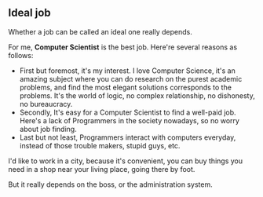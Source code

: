 ## Ideal job

Whether a job can be called an ideal one really depends.

For me, **Computer Scientist** is the best job. Here're several reasons as follows:

+ First but foremost, it's my interest. I love Computer Science,
it's an amazing subject where you can do research on the purest academic problems,
and find the most elegant solutions corresponds to the problems. It's the world of logic,
no complex relationship, no dishonesty, no bureaucracy.
+ Secondly, It's easy for a Computer Scientist to find a well-paid job.
Here's a lack of Programmers in the society nowadays, so no worry about job finding.
+ Last but not least, Programmers interact with computers everyday,
instead of those trouble makers, stupid guys, etc.

I'd like to work in a city, because it's convenient, you can buy things you need in a shop
near your living place, going there by foot.

But it really depends on the boss, or the administration system.

